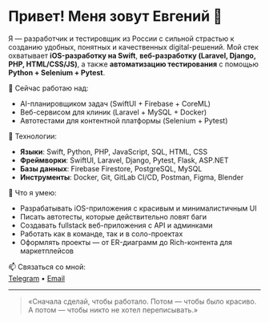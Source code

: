 # Привет! Меня зовут Евгений 👋

Я — разработчик и тестировщик из России с сильной страстью к созданию удобных, понятных и качественных digital-решений. Мой стек охватывает **iOS-разработку на Swift**, **веб-разработку (Laravel, Django, PHP, HTML/CSS/JS)**, а также **автоматизацию тестирования** с помощью **Python + Selenium + Pytest**.  

🔭 Сейчас работаю над:
- AI-планировщиком задач (SwiftUI + Firebase + CoreML)
- Веб-сервисом для клиник (Laravel + MySQL + Docker)
- Автотестами для контентной платформы (Selenium + Pytest)

🧰 Технологии:
- **Языки**: Swift, Python, PHP, JavaScript, SQL, HTML, CSS
- **Фреймворки**: SwiftUI, Laravel, Django, Pytest, Flask, ASP.NET
- **Базы данных**: Firebase Firestore, PostgreSQL, MySQL
- **Инструменты**: Docker, Git, GitLab CI/CD, Postman, Figma, Blender

🎯 Что я умею:
- Разрабатывать iOS-приложения с красивым и минималистичным UI
- Писать автотесты, которые действительно ловят баги
- Создавать fullstack веб-приложения с API и админками
- Работать как в команде, так и в соло-проектах
- Оформлять проекты — от ER-диаграмм до Rich-контента для маркетплейсов

📫 Связаться со мной:  
[Telegram](https://t.me/kononykhin) • [Email](mailto:kononykhin.e.e@gmail.com)

---
> «Сначала сделай, чтобы работало. Потом — чтобы было красиво. А потом — чтобы никто не хотел переписывать.»
